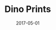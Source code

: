 ---
title: Dino Prints
date: '2017-05-01'
thumb_image: images/mar-2yo/dino-prints.jpg
thumb_image_alt: Dino Prints
image: images/mar-2yo/dino-prints.jpg
image_alt: Dino Prints
template: project
---	